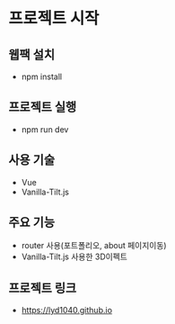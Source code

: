 # 프로젝트 시작
## 웹팩 설치
- npm install

## 프로젝트 실행
- npm run dev

## 사용 기술
-  Vue
-  Vanilla-Tilt.js

## 주요 기능
- router 사용(포트폴리오, about 페이지이동)
- Vanilla-Tilt.js 사용한 3D이펙트

## 프로젝트 링크
- https://lyd1040.github.io
